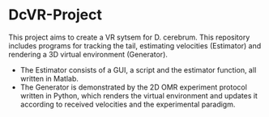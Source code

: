 # DcVR-Project
This project aims to create a VR sytsem for D. cerebrum.
This repository includes programs for tracking the tail, estimating velocities (Estimator) and rendering a 3D virtual environment (Generator).
- The Estimator consists of a GUI, a script and the estimator function, all written in Matlab.
- The Generator is demonstrated by the 2D OMR experiment protocol written in Python, which renders the virtual environment and updates it according to received velocities and the experimental paradigm.
